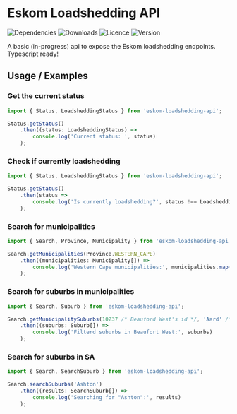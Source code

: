# Eskom Loadshedding API

![Dependencies](https://img.shields.io/david/polarizedions/eskom-loadshedding-api?style=for-the-badge)
![Downloads](https://img.shields.io/npm/dm/eskom-loadshedding-api?style=for-the-badge&color=informational)
![Licence](https://img.shields.io/npm/l/eskom-loadshedding-api?style=for-the-badge&color=red)
![Version](https://img.shields.io/npm/v/eskom-loadshedding-api?style=for-the-badge)

A basic (in-progress) api to expose the Eskom loadshedding endpoints. Typescript ready!

## Usage / Examples

### Get the current status

```js
import { Status, LoadsheddingStatus } from 'eskom-loadshedding-api';

Status.getStatus()
    .then((status: LoadsheddingStatus) =>
        console.log('Current status: ', status)
    );
```

### Check if currently loadshedding
```js
import { Status, LoadsheddingStatus } from 'eskom-loadshedding-api';

Status.getStatus()
    .then(status =>
        console.log('Is currently loadshedding?', status !== LoadsheddingStatus.NOT_LOADSHEDDING)
    );
```

### Search for municipalities

```js
import { Search, Province, Municipality } from 'eskom-loadshedding-api';

Search.getMunicipalities(Province.WESTERN_CAPE)
    .then((municipalities: Municipality[]) => 
        console.log('Western Cape municipalities:', municipalities.map((el: Municipality) => el.name))
    );

```

### Search for suburbs in municipalities

```js
import { Search, Suburb } from 'eskom-loadshedding-api';

Search.getMunicipalitySuburbs(10237 /* Beauford West's id */, 'Aard' /* Search term */)
    .then((suburbs: Suburb[]) =>
        console.log('Filterd suburbs in Beaufort West:', suburbs)
    );
```

### Search for suburbs in SA

```js
import { Search, SearchSuburb } from 'eskom-loadshedding-api';

Search.searchSuburbs('Ashton')
    .then((results: SearchSuburb[]) => 
        console.log('Searching for "Ashton":', results)
    );

```